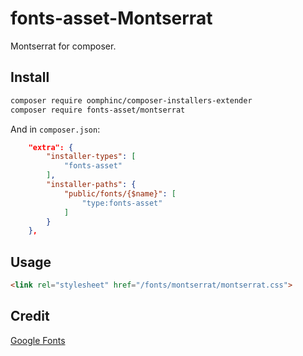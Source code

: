 # fonts-asset-Montserrat
Montserrat for composer.

## Install

```bash
composer require oomphinc/composer-installers-extender
composer require fonts-asset/montserrat
```

And in `composer.json`:

```json
    "extra": {
        "installer-types": [
            "fonts-asset"
        ],
        "installer-paths": {
            "public/fonts/{$name}": [
                "type:fonts-asset"
            ]
        }
    },
```

## Usage

```html
<link rel="stylesheet" href="/fonts/montserrat/montserrat.css">
```

## Credit

[Google Fonts](https://fonts.google.com/)
